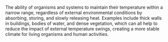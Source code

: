 The ability of organisms and systems to maintain their temperature within a narrow range, regardless of external environmental conditions by absorbing, storing, and slowly releasing heat. Examples include thick walls in buildings, bodies of water, and dense vegetation, which can all help to reduce the impact of external temperature swings, creating a more stable climate for living organisms and human activities.